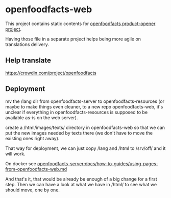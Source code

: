# openfoodfacts-web

This project contains static contents for [openfoodfacts product-opener project](https://github.com/openfoodfacts/openfoodfacts-server/).

Having those file in a separate project helps being more agile on translations delivery.

## Help translate

https://crowdin.com/project/openfoodfacts

## Deployment

mv the /lang dir from openfoodfacts-server to openfoodfacts-resources (or maybe to make things even cleaner, to a new repo openfoodfacts-web, it's unclear if everything in openfoodfacts-resources is supposed to be available as-is on the web server).

create a /html/images/texts/ directory in openfoodfacts-web so that we can put the new images needed by texts there (we don't have to move the existing ones right away).

That way for deployment, we can just copy /lang and /html to /srv/off/ and it will work.

On docker see [openfoodfacts-server:docs/how-to-guides/using-pages-from-openfoodfacts-web.md](https://github.com/openfoodfacts/openfoodfacts-server/blob/main/docs/how-to-guides/using-pages-from-openfoodfacts-web.md)

And that's it, that would be already be enough of a big change for a first step. Then we can have a look at what we have in /html/ to see what we should move, one by one.


